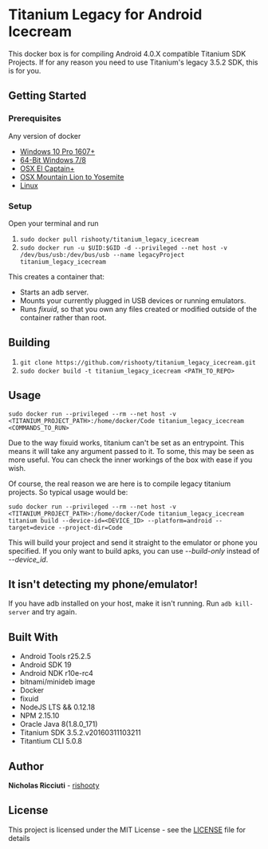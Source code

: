 # Titanium Legacy for Android Icecream

This docker box is for compiling Android 4.0.X compatible Titanium SDK Projects. If for any reason you need to use Titanium's legacy 3.5.2 SDK, this is for you.

## Getting Started

### Prerequisites
Any version of docker

* [Windows 10 Pro 1607+](https://docs.docker.com/docker-for-windows/install/)
* [64-Bit Windows 7/8](https://docs.docker.com/toolbox/toolbox_install_windows/)
* [OSX El Captain+](https://docs.docker.com/docker-for-mac/install/)
* [OSX Mountain Lion to Yosemite](https://docs.docker.com/toolbox/toolbox_install_mac/)
* [Linux](https://docs.docker.com/install/linux/docker-ce/ubuntu/)

### Setup
Open your terminal and run

1. ```sudo docker pull rishooty/titanium_legacy_icecream```
2. ```sudo docker run -u $UID:$GID -d --privileged --net host -v /dev/bus/usb:/dev/bus/usb --name legacyProject titanium_legacy_icecream```

This creates a container that:

* Starts an adb server.
* Mounts your currently plugged in USB devices or running emulators.
* Runs *fixuid*, so that you own any files created or modified outside of the container rather than root.

## Building
1. ```git clone https://github.com/rishooty/titanium_legacy_icecream.git```
2. ```sudo docker build -t titanium_legacy_icecream <PATH_TO_REPO>```

## Usage
```sudo docker run --privileged --rm --net host -v <TITANIUM_PROJECT_PATH>:/home/docker/Code titanium_legacy_icecream <COMMANDS_TO_RUN>```

Due to the way fixuid works, titanium can't be set as an entrypoint. This means it will take any argument passed to it. To some, this may be seen as more useful.
You can check the inner workings of the box with ease if you wish.

Of course, the real reason we are here is to compile legacy titanium projects. So typical usage would be:

```sudo docker run --privileged --rm --net host -v <TITANIUM_PROJECT_PATH>:/home/docker/Code titanium_legacy_icecream titanium build --device-id=<DEVICE_ID> --platform=android --target=device --project-dir=Code```

This will build your project and send it straight to the emulator or phone you specified. If you only want to build apks, you can use *--build-only* instead of *--device_id*.

## It isn't detecting my phone/emulator!
If you have adb installed on your host, make it isn't running. Run ```adb kill-server``` and try again.

## Built With
* Android Tools r25.2.5
* Android SDK 19
* Android NDK r10e-rc4
* bitnami/minideb image
* Docker
* fixuid
* NodeJS LTS && 0.12.18
* NPM 2.15.10
* Oracle Java 8(1.8.0_171)
* Titanium SDK 3.5.2.v20160311103211
* Titantium CLI 5.0.8

## Author
**Nicholas Ricciuti** - [rishooty](https://github.com/rishooty)

## License
This project is licensed under the MIT License - see the [LICENSE](LICENSE) file for details
